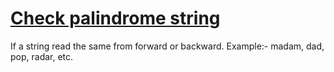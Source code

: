 # [Check palindrome string](https://infallible-saha-f826c6.netlify.app/)

If a string read the same from forward or backward. Example:- madam, dad, pop, radar, etc.

